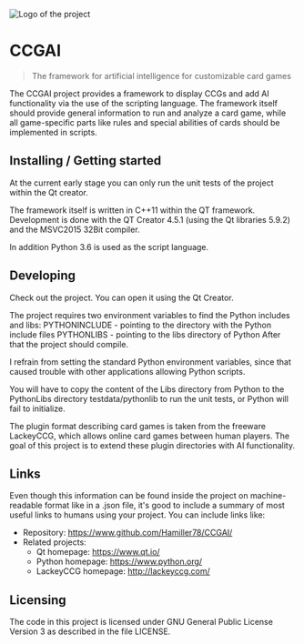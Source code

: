![Logo of the project](https://raw.githubusercontent.com/jehna/readme-best-practices/master/sample-logo.png)

# CCGAI
> The framework for artificial intelligence for customizable card games

The CCGAI project provides a framework to display CCGs and add AI functionality
via the use of the scripting language. The framework itself should
provide general information to run and analyze a card game, while all
game-specific parts like rules and special abilities of cards should be
implemented in scripts.

## Installing / Getting started

At the current early stage you can only run the unit tests of the project within the
Qt creator.

The framework itself is written in C++11 within the QT framework. Development
is done with the QT Creator 4.5.1 (using the Qt libraries 5.9.2) and the 
MSVC2015 32Bit compiler.

In addition Python 3.6 is used as the script language.

## Developing

Check out the project. You can open it using the Qt Creator.

The project requires two environment variables to find the Python includes and libs:
PYTHONINCLUDE - pointing to the directory with the Python include files
PYTHONLIBS - pointing to the libs directory of Python
After that the project should compile.

I refrain from setting the standard Python environment variables, since that
caused trouble with other applications allowing Python scripts.

You will have to copy the content of the Libs directory from Python to the
PythonLibs directory testdata/pythonlib to run the unit tests, or Python will fail
to initialize.

The plugin format describing card games is taken from the freeware LackeyCCG, which
allows online card games between human players.
The goal of this project is to extend these plugin directories with AI functionality.

## Links

Even though this information can be found inside the project on machine-readable
format like in a .json file, it's good to include a summary of most useful
links to humans using your project. You can include links like:

- Repository: https://www.github.com/Hamiller78/CCGAI/
- Related projects:
  - Qt homepage: https://www.qt.io/
  - Python homepage: https://www.python.org/
  - LackeyCCG  homepage: http://lackeyccg.com/


## Licensing

The code in this project is licensed under GNU General Public License Version 3
as described in the file LICENSE.
